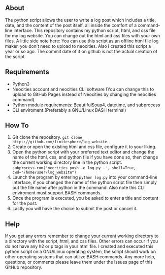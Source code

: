 ## About
The python script allows the user to write a log post which includes a title, date, and the content of the post itself, all inside the comfort of a command-line interface. This repository contains my python script, html, and css file for my log website. You can change out the html and css files with your own files. A little side note here: You can use this script as an offline html file log maker, you don't need to upload to neocities. Also I created this script a year or so ago. The commit date of it on github is not the actual creation of the script.

## Requirements
* Python3 
* Neocities account and neocities CLI software (You can change this to upload to GitHub Pages instead of Neocities by changing the neocities command)
* Python module requirements: BeautifulSoup4, datetime, and subprocess
* CLI enviroment (Preferably a GNU/Linux BASH terminal)

## How To
1. Git clone the repository. ```git clone https://github.com/finitesphere/log_website```
2. Create or open the existing html and css file, configure it to your liking.
3. Open the python script with your preferred text editor and change the name of the html, css, and python file if you have done so, then change the current working directory line in the python script. ```subprocess.run('neocities push -e log.py .', shell=True, cwd="/home/user/log_website")```
4. Launch the program by entering ```python log.py``` into your command-line interface, if you changed the name of the python script file then simply put the file name after python in the command. Also note this CLI enviroment must support BASH commands.
5. Once the program is executed, you be asked to enter a title and content for the post.
6. Lastly you will have the choice to submit the post or cancel it.

## Help
If you get any errors remember to change your current working directory to a directory with the script, html, and css files. Other errors can occur if you do not have any h2 or p tags in your html file. I created and executed this python script on a GNU/Linux operating system, the script should work on other operating systems that can utilize BASH commands. Any more help, questions, or comments please leave them under the issues page of this GitHub repository.
